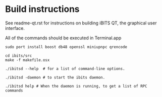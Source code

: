 Build instructions
===================

See readme-qt.rst for instructions on building iBITS QT, the
graphical user interface.

All of the commands should be executed in Terminal.app

```
sudo port install boost db48 openssl miniupnpc qrencode

cd ibits/src
make -f makefile.osx
```

```
./ibitsd --help  # for a list of command-line options.

./ibitsd -daemon # to start the ibits daemon.

./ibitsd help # When the daemon is running, to get a list of RPC commands
```
